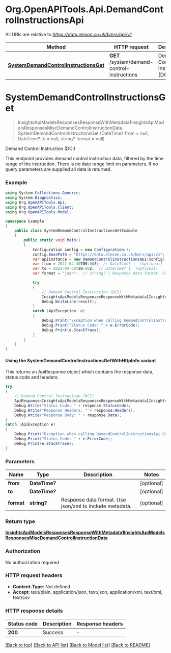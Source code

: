 # Org.OpenAPITools.Api.DemandControlInstructionsApi

All URIs are relative to *https://data.elexon.co.uk/bmrs/api/v1*

| Method | HTTP request | Description |
|--------|--------------|-------------|
| [**SystemDemandControlInstructionsGet**](DemandControlInstructionsApi.md#systemdemandcontrolinstructionsget) | **GET** /system/demand-control-instructions | Demand Control Instruction (DCI) |

<a id="systemdemandcontrolinstructionsget"></a>
# **SystemDemandControlInstructionsGet**
> InsightsApiModelsResponsesResponseWithMetadata1InsightsApiModelsResponsesMiscDemandControlInstructionData SystemDemandControlInstructionsGet (DateTime? from = null, DateTime? to = null, string? format = null)

Demand Control Instruction (DCI)

This endpoint provides demand control instruction data, filtered by the time range of the instruction.  There is no date range limit on parameters.  If no query parameters are supplied all data is returned.

### Example
```csharp
using System.Collections.Generic;
using System.Diagnostics;
using Org.OpenAPITools.Api;
using Org.OpenAPITools.Client;
using Org.OpenAPITools.Model;

namespace Example
{
    public class SystemDemandControlInstructionsGetExample
    {
        public static void Main()
        {
            Configuration config = new Configuration();
            config.BasePath = "https://data.elexon.co.uk/bmrs/api/v1";
            var apiInstance = new DemandControlInstructionsApi(config);
            var from = 2021-04-30T00:00Z;  // DateTime? |  (optional) 
            var to = 2021-04-30T20:00Z;  // DateTime? |  (optional) 
            var format = "json";  // string? | Response data format. Use json/xml to include metadata. (optional) 

            try
            {
                // Demand Control Instruction (DCI)
                InsightsApiModelsResponsesResponseWithMetadata1InsightsApiModelsResponsesMiscDemandControlInstructionData result = apiInstance.SystemDemandControlInstructionsGet(from, to, format);
                Debug.WriteLine(result);
            }
            catch (ApiException  e)
            {
                Debug.Print("Exception when calling DemandControlInstructionsApi.SystemDemandControlInstructionsGet: " + e.Message);
                Debug.Print("Status Code: " + e.ErrorCode);
                Debug.Print(e.StackTrace);
            }
        }
    }
}
```

#### Using the SystemDemandControlInstructionsGetWithHttpInfo variant
This returns an ApiResponse object which contains the response data, status code and headers.

```csharp
try
{
    // Demand Control Instruction (DCI)
    ApiResponse<InsightsApiModelsResponsesResponseWithMetadata1InsightsApiModelsResponsesMiscDemandControlInstructionData> response = apiInstance.SystemDemandControlInstructionsGetWithHttpInfo(from, to, format);
    Debug.Write("Status Code: " + response.StatusCode);
    Debug.Write("Response Headers: " + response.Headers);
    Debug.Write("Response Body: " + response.Data);
}
catch (ApiException e)
{
    Debug.Print("Exception when calling DemandControlInstructionsApi.SystemDemandControlInstructionsGetWithHttpInfo: " + e.Message);
    Debug.Print("Status Code: " + e.ErrorCode);
    Debug.Print(e.StackTrace);
}
```

### Parameters

| Name | Type | Description | Notes |
|------|------|-------------|-------|
| **from** | **DateTime?** |  | [optional]  |
| **to** | **DateTime?** |  | [optional]  |
| **format** | **string?** | Response data format. Use json/xml to include metadata. | [optional]  |

### Return type

[**InsightsApiModelsResponsesResponseWithMetadata1InsightsApiModelsResponsesMiscDemandControlInstructionData**](InsightsApiModelsResponsesResponseWithMetadata1InsightsApiModelsResponsesMiscDemandControlInstructionData.md)

### Authorization

No authorization required

### HTTP request headers

 - **Content-Type**: Not defined
 - **Accept**: text/plain, application/json, text/json, application/xml, text/xml, text/csv


### HTTP response details
| Status code | Description | Response headers |
|-------------|-------------|------------------|
| **200** | Success |  -  |

[[Back to top]](#) [[Back to API list]](../README.md#documentation-for-api-endpoints) [[Back to Model list]](../README.md#documentation-for-models) [[Back to README]](../README.md)

